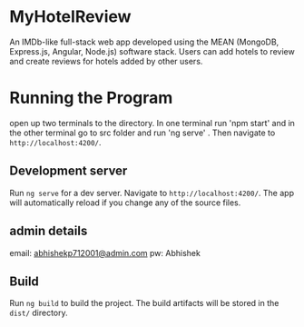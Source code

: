
# MyHotelReview
An IMDb-like full-stack web app developed using the MEAN (MongoDB, Express.js, Angular, Node.js) software stack. Users can add hotels to review and create reviews for hotels added by other users.

# Running the Program
 open up two terminals to the directory. In one terminal run 'npm start' and in the other terminal go to src folder and run  'ng serve' .
Then navigate to `http://localhost:4200/`.

## Development server

Run `ng serve` for a dev server. Navigate to `http://localhost:4200/`. The app will automatically reload if you change any of the source files.

## admin details
email: abhishekp712001@admin.com
pw: Abhishek


## Build

Run `ng build` to build the project. The build artifacts will be stored in the `dist/` directory. 

